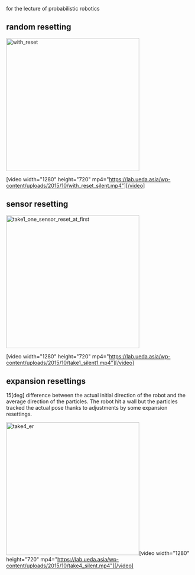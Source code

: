 for the lecture of probabilistic robotics

<h2 id="random">random resetting</h2>

<a href="https://lab.ueda.asia/wp-content/uploads/2015/10/with_reset.gif"><img src="https://lab.ueda.asia/wp-content/uploads/2015/10/with_reset.gif" alt="with_reset" width="360" height="360" class="alignleft size-full wp-image-222" /></a>

[video width="1280" height="720" mp4="https://lab.ueda.asia/wp-content/uploads/2015/10/with_reset_silent.mp4"][/video]

<h2 id="sensor">sensor resetting</h2>

<a href="https://lab.ueda.asia/wp-content/uploads/2015/10/take1_one_sensor_reset_at_first.gif"><img src="https://lab.ueda.asia/wp-content/uploads/2015/10/take1_one_sensor_reset_at_first.gif" alt="take1_one_sensor_reset_at_first" width="360" height="360" class="alignleft size-full wp-image-223" /></a>

[video width="1280" height="720" mp4="https://lab.ueda.asia/wp-content/uploads/2015/10/take1_silent1.mp4"][/video]


<h2 id="expansion">expansion resettings</h2>

15[deg] difference between the actual initial direction of the robot and the average direction of the particles. The robot hit a wall but the particles tracked the actual pose thanks to adjustments by some expansion resettings.

<a href="https://lab.ueda.asia/wp-content/uploads/2015/10/take4_er.gif"><img src="https://lab.ueda.asia/wp-content/uploads/2015/10/take4_er.gif" alt="take4_er" width="360" height="360" class="alignleft size-full wp-image-226" /></a>[video width="1280" height="720" mp4="https://lab.ueda.asia/wp-content/uploads/2015/10/take4_silent.mp4"][/video]
